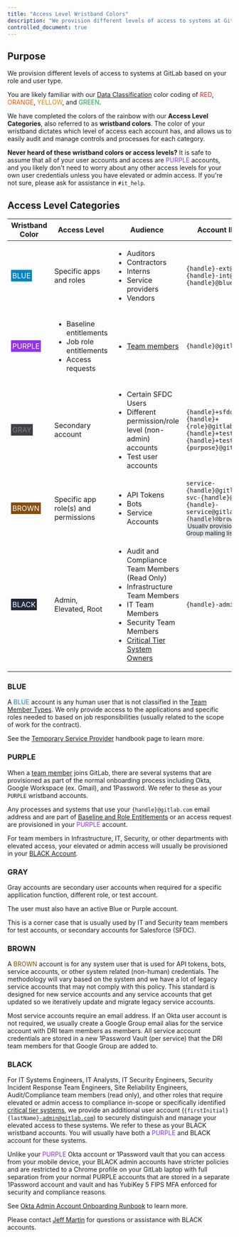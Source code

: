```yaml
---
title: "Access Level Wristband Colors"
description: "We provision different levels of access to systems at GitLab based on your role and user type. Our Access Level Categories, also referred to as wristband colors (BLUE, PURPLE, BROWN, BLACK), provide an easy color reference of which level of access each account has, and allows us to easily audit and manage controls and processes for each category."
controlled_document: true
---
```


## Purpose

We provision different levels of access to systems at GitLab based on your role and user type.

You are likely familiar with our <a href="https://about.gitlab.com/handbook/security/data-classification-standard.html">Data Classification</a> color coding of <span style="color: #dc2626;">RED</span>, <span style="color: #ea580c">ORANGE</span>, <span style="color: #ca8a04">YELLOW</span>, and <span style="color: #16a34a">GREEN</span>.

We have completed the colors of the rainbow with our <strong>Access Level Categories</strong>, also referred to as <strong>wristband colors</strong>. The color of your wristband dictates which level of access each account has, and allows us to easily audit and manage controls and processes for each category.

<strong>Never heard of these wristband colors or access levels?</strong> It is safe to assume that all of your user accounts and access are <span style="color: #9333ea;">PURPLE</span> accounts, and you likely don't need to worry about any other access levels for your own user credentials unless you have elevated or admin access. If you're not sure, please ask for assistance in <code>#it_help</code>.

## Access Level Categories

<table>
    <thead>
        <tr>
            <th>Wristband Color</th>
            <th>Access Level</th>
            <th>Audience</th>
            <th>Account ID Formats</th>
        </tr>
    </thead>
    <tbody>
        <tr>
        <td><span style="color: #ffffff; background-color: #0284c7; padding: 3px;">BLUE</span></td>
        <td>Specific apps and roles</td>
        <td><ul>
            <li>Auditors</li>
            <li>Contractors</li>
            <li>Interns</li>
            <li>Service providers</li>
            <li>Vendors</li>
        </ul></td>
        <td>
            <code>{handle}-ext@gitlab.com</code><br />
            <code>{handle}-int@gitlab.com</code><br />
            <code>{handle}@blue.gitlab.com</code><br />
        </td>
    </tr>
    <tr>
        <td><span style="color: #ffffff; background-color: #9333ea; padding: 3px;">PURPLE</span></td>
        <td><ul>
            <li>Baseline entitlements</li>
            <li>Job role entitlements</li>
            <li>Access requests</li>
        </ul></td>
        <td><ul>
            <li><a href="https://about.gitlab.com/handbook/people-group/employment-solutions/#team-member-types-at-gitlab">Team members</a></li>
        </ul></td>
        <td>
            <code>{handle}@gitlab.com</code><br />
        </td>
    </tr>
    <tr>
        <td><span style="color: #808080; background-color: #3f3f46; padding: 3px;">GRAY</span></td>
        <td>
            Secondary account
        </td>
        <td><ul>
            <li>Certain SFDC Users</li>
            <li>Different permission/role level (non-admin) accounts</li>
            <li>Test user accounts</li>
        </ul></td>
        <td>
            <code>{handle}+sfdc2@gitlab.com</code><br />
            <code>{handle}+{role}@gitlab.com</code><br />
            <code>{handle}+test@gitlab.com</code><br />
            <code>{handle}+test-{purpose}@gitlab.com</code><br />
        </td>
    </tr>
    <tr>
        <td><span style="color: #ffffff; background-color: #854d0e; padding: 3px;">BROWN</span></td>
        <td>Specific app role(s) and permissions</td>
        <td><ul>
            <li>API Tokens</li>
            <li>Bots</li>
            <li>Service Accounts</li>
        </ul></td>
        <td>
            <code>service-{handle}@gitlab.com</code><br />
            <code>svc-{handle}@gitlab.com</code><br />
            <code>{handle}-service@gitlab.com</code><br />
            <code>{handle}@brown.gitlab.com</code><br />
            <small style="background-color: #e5e7eb; padding: 3px">Usually provisioned as a Google Group mailing list</small><br />
        </td>
    </tr>
    <tr>
        <td><span style="color: #ffffff; background-color: #1f2937; padding: 3px;">BLACK</span></td>
        <td>Admin, Elevated, Root</td>
        <td><ul>
            <li>Audit and Compliance Team Members (Read Only)</li>
            <li>Infrastructure Team Members</li>
            <li>IT Team Members</li>
            <li>Security Team Members</li>
            <li><a href="https://about.gitlab.com/handbook/business-technology/#cross-department-system-owners">Critical Tier System Owners</a></li>
        </ul></td>
        <td>
            <code>{handle}-admin@gitlab.com</code><br />
        </td>
    </tr>
</tbody>
</table>

### BLUE

A <span style="color: #0284c7">BLUE</span> account is any human user that is not classified in the <a href="https://about.gitlab.com/handbook/people-group/employment-solutions/#team-member-types-at-gitlab">Team Member Types</a>. We only provide access to the applications and specific roles needed to based on job responsibilities (usually related to the scope of work for the contract).

See the <a href="https://about.gitlab.com/handbook/business-technology/team-member-enablement/onboarding-access-requests/temporary-service-providers/">Temporary Service Provider</a> handbook page to learn more.

### PURPLE

When a <a href="https://about.gitlab.com/handbook/people-group/employment-solutions/#team-member-types-at-gitlab">team member</a> joins GitLab, there are several systems that are provisioned as part of the normal onboarding process including Okta, Google Workspace (ex. Gmail), and 1Password. We refer to these as your <code>PURPLE</code> wristband accounts.

Any processes and systems that use your <code>{handle}@gitlab.com</code> email address and are part of <a href="https://about.gitlab.com/handbook/business-technology/team-member-enablement/onboarding-access-requests/access-requests/baseline-entitlements/">Baseline and Role Entitlements</a> or an access request are provisioned in your <span style="color: #9333ea">PURPLE</span> account.

For team members in Infrastructure, IT, Security, or other departments with elevated access, your elevated or admin access will usually be provisioned in your <a href="#black">BLACK Account</a>.

### GRAY

Gray accounts are secondary user accounts when required for a specific appllication function, different role, or test account.

The user must also have an active Blue or Purple account.

This is a corner case that is usually used by IT and Security team members for test accounts, or secondary accounts for Salesforce (SFDC).

### BROWN

A <span style="color: #854d0e">BROWN</span> account is for any system user that is used for API tokens, bots, service accounts, or other system related (non-human) credentials. The methodology will vary based on the system and we have a lot of legacy service accounts that may not comply with this policy. This standard is designed for new service accounts and any service accounts that get updated so we iteratively update and migrate legacy service accounts.

Most service accounts require an email address. If an Okta user account is not required, we usually create a Google Group email alias for the service account with DRI team members as members. All service account credentials are stored in a new 1Password Vault (per service) that the DRI team members for that Google Group are added to.

### BLACK

For IT Systems Engineers, IT Analysts, IT Security Engineers, Security Incident Response Team Engineers, Site Reliability Engineers, Audit/Compliance team members (read only), and other roles that require elevated or admin access to compliance in-scope or specifically identified <a href="https://about.gitlab.com/handbook/security/security-assurance/security-risk/storm-program/critical-systems.html">critical tier systems</a>, we provide an additional user account (<code>{firstInitial}{lastName}-admin@gitlab.com</code>) to securely distinguish and manage your elevated access to these systems. We refer to these as your BLACK wristband accounts. You will usually have both a <span style="color: #9333ea">PURPLE</span> and BLACK account for these systems.

Unlike your <span style="color: #9333ea;">PURPLE</span> Okta account or 1Password vault that you can access from your mobile device, your BLACK admin accounts have stricter policies and are restricted to a Chrome profile on your GitLab laptop with full separation from your normal PURPLE accounts that are stored in a separate 1Password account and vault and has YubiKey 5 FIPS MFA enforced for security and compliance reasons.

See <a href="/handbook/it/runbooks/okta/admin/onboarding">Okta Admin Account Onboarding Runbook</a> to learn more.

Please contact <a href="https://gitlab.com/jeffersonmartin">Jeff Martin</a> for questions or assistance with BLACK accounts.

